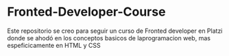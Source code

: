 # Fronted-Developer-Course
Este repositorio se creo para  seguir un curso de Fronted developer en Platzi donde se ahodó en los conceptos basicos de laprogramacion web, mas espeficicamente en HTML y CSS
